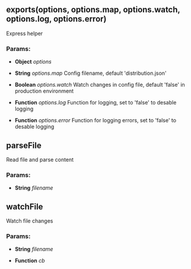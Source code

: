 

<!-- Start src/index.coffee -->

## exports(options, options.map, options.watch, options.log, options.error)

Express helper

### Params: 

* **Object** *options* 

* **String** *options.map* Config filename, default 'distribution.json'

* **Boolean** *options.watch* Watch changes in config file, default 'false' in production environment

* **Function** *options.log* Function for logging, set to 'false' to desable logging

* **Function** *options.error* Function for logging errors, set to 'false' to desable logging

## parseFile

Read file and parse content

### Params: 

* **String** *filename* 

## watchFile

Watch file changes

### Params: 

* **String** *filename* 

* **Function** *cb* 

<!-- End src/index.coffee -->

